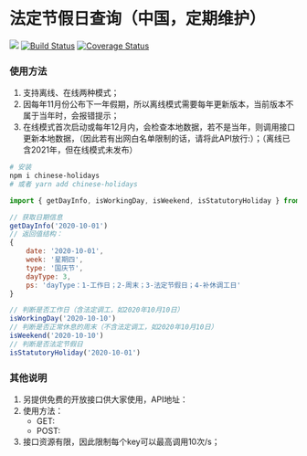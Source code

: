 # 法定节假日查询（中国，定期维护）
![](https://img.shields.io/badge/Language-TypeScript-orange.svg)
[![Build Status](https://travis-ci.com/oak-c/chinese-holidays.svg?branch=main)](https://travis-ci.com/oak-c/chinese-holidays)
[![Coverage Status](https://coveralls.io/repos/github/oak-c/chinese-holidays/badge.svg)](https://coveralls.io/github/oak-c/chinese-holidays)

### 使用方法
1. 支持离线、在线两种模式；
2. 因每年11月份公布下一年假期，所以离线模式需要每年更新版本，当前版本不属于当年时，会报错提示；
3. 在线模式首次启动或每年12月内，会检查本地数据，若不是当年，则调用接口更新本地数据，（因此若有出网白名单限制的话，请将此API放行:）；（离线已含2021年，但在线模式未发布）


```bash
# 安装
npm i chinese-holidays
# 或者 yarn add chinese-holidays
```
```javascript
import { getDayInfo, isWorkingDay, isWeekend, isStatutoryHoliday } from 'chinese-holidays'
```
```javascript
// 获取日期信息
getDayInfo('2020-10-01')
// 返回值结构：
{
    date: '2020-10-01',
    week: '星期四',
    type: '国庆节',
    dayType: 3,
    ps: 'dayType：1-工作日；2-周末；3-法定节假日；4-补休调工日'
}
```
```javascript
// 判断是否工作日（含法定调工，如2020年10月10日）
isWorkingDay('2020-10-10')
// 判断是否正常休息的周末（不含法定调工，如2020年10月10日）
isWeekend('2020-10-10')
// 判断是否法定节假日
isStatutoryHoliday('2020-10-01')
```

### 其他说明
1. 另提供免费的开放接口供大家使用，API地址：
2. 使用方法：
    - GET:
    - POST:
3. 接口资源有限，因此限制每个key可以最高调用10次/s；